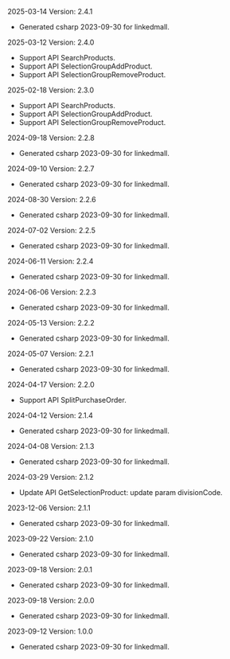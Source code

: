 2025-03-14 Version: 2.4.1
- Generated csharp 2023-09-30 for linkedmall.

2025-03-12 Version: 2.4.0
- Support API SearchProducts.
- Support API SelectionGroupAddProduct.
- Support API SelectionGroupRemoveProduct.


2025-02-18 Version: 2.3.0
- Support API SearchProducts.
- Support API SelectionGroupAddProduct.
- Support API SelectionGroupRemoveProduct.


2024-09-18 Version: 2.2.8
- Generated csharp 2023-09-30 for linkedmall.

2024-09-10 Version: 2.2.7
- Generated csharp 2023-09-30 for linkedmall.

2024-08-30 Version: 2.2.6
- Generated csharp 2023-09-30 for linkedmall.

2024-07-02 Version: 2.2.5
- Generated csharp 2023-09-30 for linkedmall.

2024-06-11 Version: 2.2.4
- Generated csharp 2023-09-30 for linkedmall.

2024-06-06 Version: 2.2.3
- Generated csharp 2023-09-30 for linkedmall.

2024-05-13 Version: 2.2.2
- Generated csharp 2023-09-30 for linkedmall.

2024-05-07 Version: 2.2.1
- Generated csharp 2023-09-30 for linkedmall.

2024-04-17 Version: 2.2.0
- Support API SplitPurchaseOrder.


2024-04-12 Version: 2.1.4
- Generated csharp 2023-09-30 for linkedmall.

2024-04-08 Version: 2.1.3
- Generated csharp 2023-09-30 for linkedmall.

2024-03-29 Version: 2.1.2
- Update API GetSelectionProduct: update param divisionCode.


2023-12-06 Version: 2.1.1
- Generated csharp 2023-09-30 for linkedmall.

2023-09-22 Version: 2.1.0
- Generated csharp 2023-09-30 for linkedmall.

2023-09-18 Version: 2.0.1
- Generated csharp 2023-09-30 for linkedmall.

2023-09-18 Version: 2.0.0
- Generated csharp 2023-09-30 for linkedmall.

2023-09-12 Version: 1.0.0
- Generated csharp 2023-09-30 for linkedmall.

